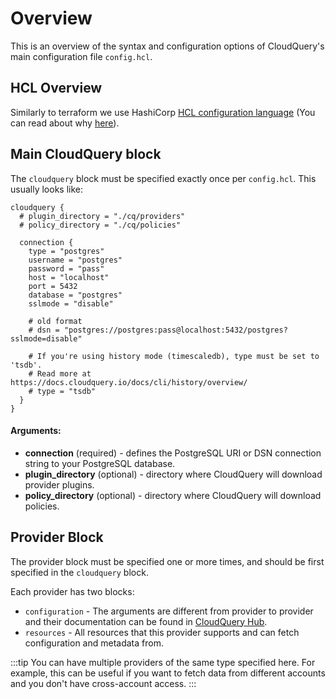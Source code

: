 # Overview

This is an overview of the syntax and configuration options of CloudQuery's main configuration file `config.hcl`.

## HCL Overview

Similarly to terraform we use HashiCorp [HCL configuration language](https://github.com/hashicorp/hcl) (You can read about why [here](https://github.com/hashicorp/hcl#why)).

## Main CloudQuery block

The `cloudquery` block must be specified exactly once per `config.hcl`. This usually looks like: 


```hcl
cloudquery {
  # plugin_directory = "./cq/providers"
  # policy_directory = "./cq/policies"

  connection {
    type = "postgres"
    username = "postgres"
    password = "pass"
    host = "localhost"
    port = 5432
    database = "postgres"
    sslmode = "disable"

    # old format
    # dsn = "postgres://postgres:pass@localhost:5432/postgres?sslmode=disable"

    # If you're using history mode (timescaledb), type must be set to 'tsdb'.
    # Read more at https://docs.cloudquery.io/docs/cli/history/overview/
    # type = "tsdb"
  } 
}
```

#### Arguments:

* **connection** (required) - defines the PostgreSQL URI or DSN connection string to your PostgreSQL database.
* **plugin_directory** (optional) - directory where CloudQuery will download provider plugins.
* **policy_directory** (optional) - directory where CloudQuery will download policies.

## Provider Block

The provider block must be specified one or more times, and should be first specified in the `cloudquery` block.

Each provider has two blocks: 

* `configuration` - The arguments are different from provider to provider and their documentation can be found in [CloudQuery Hub](https://hub.cloudquery.io).
* `resources` - All resources that this provider supports and can fetch configuration and metadata from.


:::tip
You can have multiple providers of the same type specified here. For example, this can be useful if you want to fetch data from different accounts and you don't have cross-account access.
:::
